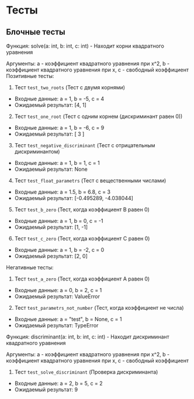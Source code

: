 # Тесты

## Блочные тесты
Функция: solve(a: int, b: int, c: int) - Находит корни квадратного уравнения

Аргументы: a - коэффициент квадратного уравнения при x^2, b - коэффициент квадратного уравнения при x, c - свободный коэффициент
Позитивные тесты:
 1. Тест ```test_two_roots``` (Тест с двумя корнями)
  - Входные данные: a = 1, b = -5, c = 4
  - Ожидаемый результат: [4, 1]
  
 2. Тест ```test_one_root``` (Тест с одним корнем (дискриминант равен 0))
  - Входные данные: a = 1, b = -6, c = 9
  - Ожидаемый результат: [ 3 ]

 3. Тест ```test_negative_discriminant``` (Тест с отрицательным дискриминантом)
  - Входные данные: a = 1, b = 1, c = 1
  - Ожидаемый результат: None

 4. Тест ```test_float_parametrs``` (Тест с вещественными числами)
  - Входные данные: a = 1.5, b = 6.8, c = 3
  - Ожидаемый результат: [-0.495289, -4.038044]

 5. Тест ```test_b_zero``` (Тест, когда коэффициент B равен 0)
  - Входные данные: a = 1, b = 0, c = -1
  - Ожидаемый результат: [1, -1]

 6. Тест ```test_c_zero``` (Тест, когда коэффициент C равен 0)
  - Входные данные: a = 1, b = -2, c = 0
  - Ожидаемый результат: [2, 0]
    
Негативные тесты:
 1. Тест ```test_a_zero``` (Тест, когда коэффициент A равен 0)
  - Входные данные: a = 0, b = 2, c = 1
  - Ожидаемый результат: ValueError

 2. Тест ```test_parametrs_not_number``` (Тест, когда коэффициент не числа)
  - Входные данные: a = "test", b = None, c = 1
  - Ожидаемый результат: TypeError
  
Функция: discriminant(a: int, b: int, c: int) - Находит дискриминант квадратного уравнения

Аргументы: a - коэффициент квадратного уравнения при x^2, b - коэффициент квадратного уравнения при x, c - свободный коэффициент

  1. Тест ```test_solve_discriminant``` (Проверка дискриминанта)
  - Входные данные: a = 2, b = 5, c = 2
  - Ожидаемый результат: 9
  

